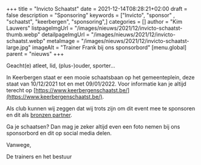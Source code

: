 +++
title = "Invicto Schaatst"
date = 2021-12-14T08:28:21+02:00
draft = false
description = "Sponsoring"
keywords = ["Invicto", "sponsor" , "schaatst", "keerbergen", "sponsoring",]
categories = []
author = "Kim Lauwers"
listpageImgUrl = "/images/nieuws/2021/12/invicto-schaatst-thumb.webp"
detailpageImgUrl = "/images/nieuws/2021/12/invicto-schaatst.webp"
metaImage = "/images/nieuws/2021/12/invicto-schaatst-large.jpg"
imageAlt = "Trainer Frank bij ons sponsorbord"
[menu.global]
parent = "nieuws"
+++

Geacht(e) atleet, lid, (plus-)ouder, sporter…

In Keerbergen staat er een mooie schaatsbaan op het gemeenteplein, deze staat van 10/12/2021 tot en met 09/01/2022.
Voor informatie kan je altijd terecht op [https://www.keerbergenschaatst.be/](https://www.keerbergenschaatst.be/).

Als club kunnen wij zeggen dat wij trots zijn om dit event mee te sponsoren en dit als [bronzen partner](https://www.keerbergenschaatst.be/sponsors/item-id-619f965937936).

Ga je schaatsen? Dan mag je zeker altijd even een foto nemen bij ons sponsorbord en dit op social media delen.

Vanwege,

De trainers en het bestuur